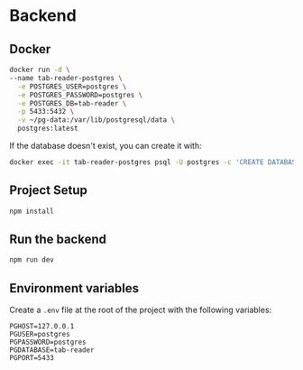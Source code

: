 # Backend

## Docker

```sh
docker run -d \
--name tab-reader-postgres \
  -e POSTGRES_USER=postgres \
  -e POSTGRES_PASSWORD=postgres \
  -e POSTGRES_DB=tab-reader \
  -p 5433:5432 \
  -v ~/pg-data:/var/lib/postgresql/data \
  postgres:latest
```

If the database doesn't exist, you can create it with:

```sh
docker exec -it tab-reader-postgres psql -U postgres -c 'CREATE DATABASE "tab-reader";'
```

## Project Setup

```sh
npm install
```

## Run the backend

```sh
npm run dev
```

## Environment variables

Create a `.env` file at the root of the project with the following variables:

```env
PGHOST=127.0.0.1
PGUSER=postgres
PGPASSWORD=postgres
PGDATABASE=tab-reader
PGPORT=5433
```
